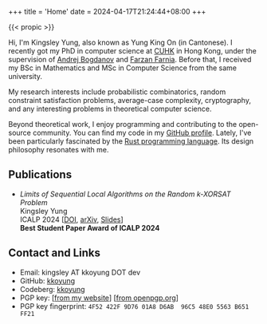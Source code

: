 +++
title = 'Home'
date = 2024-04-17T21:24:44+08:00
+++

{{< propic >}}

Hi, I'm Kingsley Yung, also known as Yung King On (in Cantonese). I recently got my PhD in computer science at [CUHK](https://www.cuhk.edu.hk) in Hong Kong, under the supervision of [Andrej Bogdanov](https://andrejb.net/) and [Farzan Farnia](https://www.cse.cuhk.edu.hk/~farnia/).
Before that, I received my BSc in Mathematics and MSc in Computer Science from the same university.

My research interests include probabilistic combinatorics, random constraint satisfaction problems, average-case complexity, cryptography, and any interesting problems in theoretical computer science.

Beyond theoretical work, I enjoy programming and contributing to the open-source community. You can find my code in my [GitHub profile](https://github.com/kkoyung). Lately, I've been particularly fascinated by the [Rust programming language](https://www.rust-lang.org/). Its design philosophy resonates with me.

## Publications

* *Limits of Sequential Local Algorithms on the Random k-XORSAT Problem*\
Kingsley Yung\
ICALP 2024 [[DOI](https://doi.org/10.4230/LIPIcs.ICALP.2024.123), [arXiv](https://arxiv.org/abs/2404.17775), [Slides](/files/icalp-2024-slides.pdf)]\
**Best Student Paper Award of ICALP 2024**

## Contact and Links

- Email: kingsley AT kkoyung DOT dev
- GitHub: [kkoyung](https://github.com/kkoyung)
- Codeberg: [kkoyung](https://codeberg.org/kkoyung)
- PGP key: [[from my website](/pubkey.asc)] [[from openpgp.org](https://keys.openpgp.org/search?q=kingsley%40kkoyung.dev)]
- PGP key fingerprint: `4F52 422F 9D76 01A8 D6AB  96C5 48E0 5563 B651 FF21`
